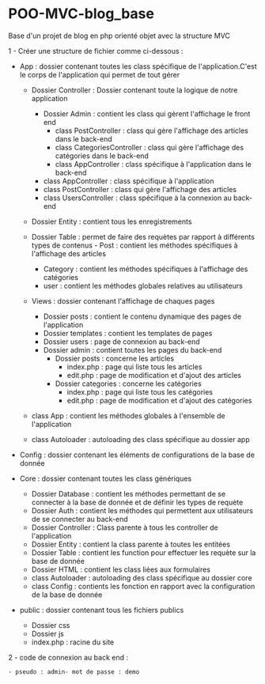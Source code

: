 ﻿# POO-MVC-blog_base
Base d'un projet de blog en php orienté objet avec la structure MVC




1 - 
Créer une structure de fichier comme ci-dessous :



  - App : dossier contenant toutes les class spécifique de l'application.C'est le corps de l'application qui permet de tout gérer
      - Dossier Controller : Dossier contenant toute la logique de notre application
          - Dossier Admin : contient les class qui gèrent l'affichage le front end
              - class PostController : class qui gère l'affichage des articles dans le back-end
              - class CategoriesController : class qui gère l'affichage des catégories dans le back-end
              - class AppController : class spécifique à l'application dans le back-end
          - class AppController : class spécifique à l'application
          - class PostController : class qui gère l'affichage des articles
          - class UsersController : class spécifique à la connexion au back-end
      - Dossier Entity : contient tous les enregistrements
      - Dossier Table : permet de faire des requètes par rapport à différents types de contenus
      		- Post : contient les méthodes spécifiques à l'affichage des articles
          - Category : contient les méthodes spécifiques à l'affichage des catégories
          - user : contient les méthodes globales relatives au utilisateurs
      - Views : dossier contenant l'affichage de chaques pages
          - Dossier posts : contient le contenu dynamique des pages de l'application
          - Dossier templates : contient les templates de pages 
          - Dossier users : page de connexion au back-end
          - Dossier admin : contient toutes les pages du back-end
              - Dossier posts : concerne les articles
                  - index.php : page qui liste tous les articles
                  - edit.php : page de modification et d'ajout des articles
              - Dossier categories : concerne les catégories
                  - index.php : page qui liste tous les catégories
                  - edit.php : page de modification et d'ajout des catégories

      - class App : contient les méthodes globales à l'ensemble de l'application
      - class Autoloader : autoloading des class spécifique au dossier app


  - Config : dossier contenant les éléments de configurations de la base de donnée


  - Core : dossier contenant toutes les class génériques
      - Dossier Database : contient les méthodes permettant de se connecter à la base de donnée et de définir les types de requète
      - Dossier Auth : contient les méthodes qui permettent aux utilisateurs de se connecter au back-end
      - Dossier Controller : Class parente à tous les controller de l'application
      - Dossier Entity : contient la class parente à toutes les entitées
      - Dossier Table : contient les function pour effectuer les requète sur la base de donnée
      - Dossier HTML : contient les class liées aux formulaires
      - class Autoloader : autoloading des class spécifique au dossier core
      - class Config : contients les fonction en rapport avec la configuration de la base de donnée


  
  - public  : dossier contenant tous les fichiers publics
      - Dossier css
      - Dossier js
      - index.php : racine du site






2 - code de connexion au back end : 
    
    - pseudo : admin- mot de passe : demo
